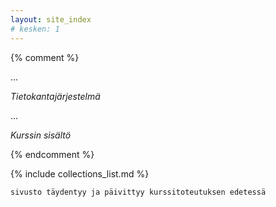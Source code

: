 ```yaml
---
layout: site_index
# kesken: 1
---
```


{% comment %}

...

*Tietokantajärjestelmä*

...

*Kurssin sisältö*

{% endcomment %}


{% include collections_list.md %}


~~~
sivusto täydentyy ja päivittyy kurssitoteutuksen edetessä
~~~

